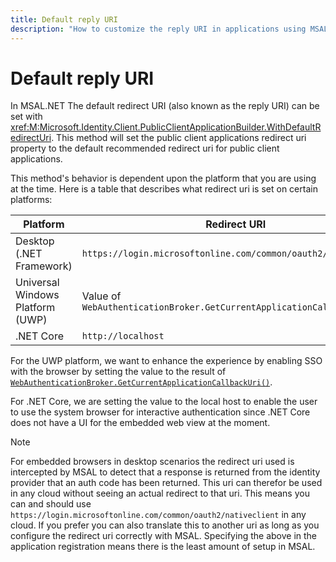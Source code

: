 ```yaml
---
title: Default reply URI
description: "How to customize the reply URI in applications using MSAL.NET."
---
```


# Default reply URI

In MSAL.NET The default redirect URI (also known as the reply URI) can be set with <xref:M:Microsoft.Identity.Client.PublicClientApplicationBuilder.WithDefaultRedirectUri>. This method will set the public client applications redirect uri property to the default recommended redirect uri for public client applications.

This method's behavior is dependent upon the platform that you are using at the time. Here is a table that describes what redirect uri is set on certain platforms:

| Platform                         | Redirect URI                                                          |
|----------------------------------|-----------------------------------------------------------------------|
| Desktop (.NET Framework)         | `https://login.microsoftonline.com/common/oauth2/nativeclient`        |
| Universal Windows Platform (UWP) | Value of `WebAuthenticationBroker.GetCurrentApplicationCallbackUri()` |
| .NET Core                        | `http://localhost`                                                    |

For the UWP platform, we want to enhance the experience by enabling SSO with the browser by setting the value to the result of [`WebAuthenticationBroker.GetCurrentApplicationCallbackUri()`](/uwp/api/windows.security.authentication.web.webauthenticationbroker.getcurrentapplicationcallbackuri).

For .NET Core, we are setting the value to the local host to enable the user to use the system browser for interactive authentication since .NET Core does not have a UI for the embedded web view at the moment.

> [!NOTE]
> For embedded browsers in desktop scenarios the redirect uri used is intercepted by MSAL to detect that a response is returned from the identity provider that an auth code has been returned. This uri can therefor be used in any cloud without seeing an actual redirect to that uri. This means you can and should use `https://login.microsoftonline.com/common/oauth2/nativeclient` in any cloud. If you prefer you can also translate this to another uri as long as you configure the redirect uri correctly with MSAL. Specifying the above in the application registration means there is the least amount of setup in MSAL.
